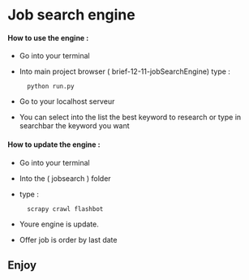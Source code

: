 # Job search engine

#### How to use the engine :

- Go into your terminal
- Into main project browser ( brief-12-11-jobSearchEngine) type : 

		python run.py

- Go to your localhost serveur 
- You can select into the list the best keyword to research or type in searchbar the keyword you want

#### How to update the engine : 

- Go into your terminal
- Into the ( jobsearch ) folder
- type :

		scrapy crawl flashbot

- Youre engine is update.
- Offer job is order by last date


## Enjoy
